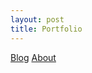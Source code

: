 ```yaml
---
layout: post
title: Portfolio
---
```



<nav>
<a href="{{site.baseurl}}/">Blog</a>
<a href="{{site.baseurl}}/">About</a>
</nav>
